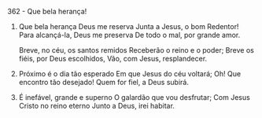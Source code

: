 362 - Que bela herança!

1. Que bela herança Deus me reserva
   Junta a Jesus, o bom Redentor!
   Para alcançá-la, Deus me preserva
   De todo o mal, por grande amor.

   Breve, no céu, os santos remidos
   Receberão o reino e o poder;
   Breve os fiéis, por Deus escolhidos,
   Vão, com Jesus, resplandecer.

2. Próximo é o dia tão esperado
   Em que Jesus do céu voltará;
   Oh! Que encontro tão desejado!
   Quem for fiel, a Deus subirá.

3. É inefável, grande e superno
   O galardão que vou desfrutar;
   Com Jesus Cristo no reino eterno
   Junto a Deus, irei habitar.
